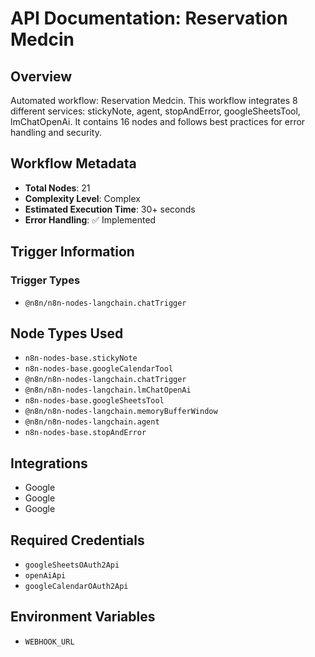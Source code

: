 # API Documentation: Reservation Medcin

## Overview
Automated workflow: Reservation Medcin. This workflow integrates 8 different services: stickyNote, agent, stopAndError, googleSheetsTool, lmChatOpenAi. It contains 16 nodes and follows best practices for error handling and security.

## Workflow Metadata
- **Total Nodes**: 21
- **Complexity Level**: Complex
- **Estimated Execution Time**: 30+ seconds
- **Error Handling**: ✅ Implemented

## Trigger Information
### Trigger Types
- `@n8n/n8n-nodes-langchain.chatTrigger`

## Node Types Used
- `n8n-nodes-base.stickyNote`
- `n8n-nodes-base.googleCalendarTool`
- `@n8n/n8n-nodes-langchain.chatTrigger`
- `@n8n/n8n-nodes-langchain.lmChatOpenAi`
- `n8n-nodes-base.googleSheetsTool`
- `@n8n/n8n-nodes-langchain.memoryBufferWindow`
- `@n8n/n8n-nodes-langchain.agent`
- `n8n-nodes-base.stopAndError`

## Integrations
- Google
- Google
- Google

## Required Credentials
- `googleSheetsOAuth2Api`
- `openAiApi`
- `googleCalendarOAuth2Api`

## Environment Variables
- `WEBHOOK_URL`
